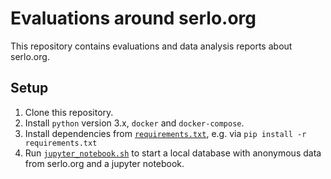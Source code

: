 # Evaluations around serlo.org

This repository contains evaluations and data analysis reports about serlo.org.

## Setup

1. Clone this repository.
2. Install `python` version 3.x, `docker` and `docker-compose`.
3. Install dependencies from [`requirements.txt`](./requirements.txt), e.g. via
   `pip install -r requirements.txt`
4. Run [`jupyter_notebook.sh`](./jupyter_notebook.sh) to start a local database
   with anonymous data from serlo.org and a jupyter notebook.
